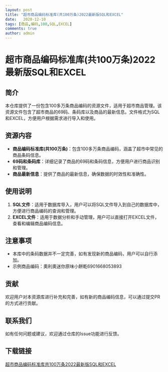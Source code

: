 ```yaml
---
layout: post
title: "超市商品编码标准库(共100万条)2022最新版SQL和EXCEL"
date:   2020-12-10
tags: [商品,编码,100,SQL,EXCEL]
comments: true
author: admin
---
```

# 超市商品编码标准库(共100万条)2022最新版SQL和EXCEL

## 简介
本仓库提供了一份包含100多万条商品编码的资源文件，适用于超市商品管理。该资源文件包含了超市商品的69码、条码库以及商品的最新信息。文件格式为SQL和EXCEL，方便用户根据需求进行导入和使用。

## 资源内容
- **商品编码标准库(共100万条)**：包含100多万条商品编码，涵盖了超市中常见的商品条码信息。
- **69码和条码库**：详细记录了商品的69码和条码信息，方便用户进行商品识别和管理。
- **商品最新信息**：提供了商品的最新信息，确保数据的时效性和准确性。

## 使用说明
1. **SQL文件**：适用于数据库导入，用户可以将SQL文件导入到自己的数据库中，方便进行商品编码的查询和管理。
2. **EXCEL文件**：适用于数据分析和手动管理，用户可以直接打开EXCEL文件，查看和编辑商品编码信息。

## 注意事项
- 本库中的条码数据并不一定完善，如有发现新的商品编码，用户可以自行添加。
- 示例商品编码：奧利奧迷你原味小餅乾6901668053893

## 贡献
欢迎用户对本资源库进行补充和完善，如有新的商品编码信息，可以通过提交PR的方式进行贡献。

## 联系我们
如有任何问题或建议，欢迎通过仓库的Issue功能进行反馈。

## 下载链接

[超市商品编码标准库共100万条2022最新版SQL和EXCEL](https://pan.quark.cn/s/80528eed55de)